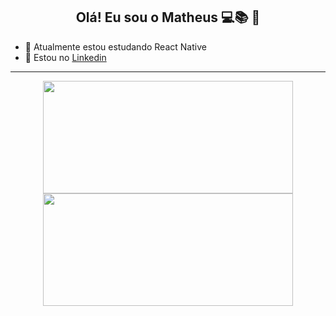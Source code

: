 <h2 align="center">Olá! Eu sou o Matheus 💻📚 📖</h2>
<p align="center">
</p>

- 🌱 Atualmente estou estudando React Native
- 🔗 Estou no <a href="https://www.linkedin.com/in/matheusesanto/">Linkedin</a>

-------

<div align="center">
  <a href="https://github.com/mathesanto">
  <img height="180em" width="400em" src="https://github-readme-stats.vercel.app/api?username=mathesanto&show_icons=true&theme=react&include_all_commits=true&count_private=true"/>
  <img height="180em" width="400em" src="https://github-readme-stats.vercel.app/api/top-langs/?username=mathesanto&layout=compact&langs_count=7&theme=react"/>
</div>
  
  
  
  
<!--
**mathesanto/mathesanto** is a ✨ _special_ ✨ repository because its `README.md` (this file) appears on your GitHub profile.

Here are some ideas to get you started:

- 🔭 I’m currently working on ...
- 🌱 I’m currently learning ...
- 👯 I’m looking to collaborate on ...
- 🤔 I’m looking for help with ...
- 💬 Ask me about ...
- 📫 How to reach me: ...
- 😄 Pronouns: ...
- ⚡ Fun fact: ...
-->
